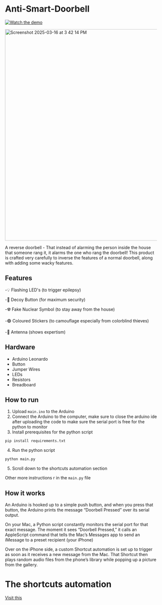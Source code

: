 # Anti-Smart-Doorbell

[![Watch the demo](https://img.youtube.com/vi/kSu0mMqafxo/0.jpg)](https://youtube.com/shorts/kSu0mMqafxo?feature=share)

<img width="698" alt="Screenshot 2025-03-16 at 3 42 14 PM" src="https://github.com/user-attachments/assets/5b54bac4-45d5-4d9a-b70a-44d6e0995e4a" />

A reverse doorbell - That instead of alarming the person inside the house that someone rang it, it alarms the one who rang the doorbell! This product is crafted very carefully to inverse the features of a normal doorbell, along with adding some wacky features.

## Features

-💡 Flashing LED's (to trigger epilepsy)

-🥸 Decoy Button (for maximum security)

-☢️ Fake Nuclear Symbol (to stay away from the house)

-🟢 Coloured Stickers (to camouflage especially from colorblind thieves)

-📡 Antenna (shows expertism)

## Hardware

- Arduino Leonardo
- Button
- Jumper Wires
- LEDs
- Resistors
- Breadboard

## How to run

1. Upload `main.ino` to the Arduino
2. Connect the Arduino to the computer, make sure to close the arduino ide after uploading the code to make sure the serial port is free for the python to monitor
3. Install prerequisites for the python script

```sh
pip install requirements.txt
```

4. Run the python script

```sh
python main.py
```

5. Scroll down to the shortcuts automation section

Other more instructions r in the `main.py` file

## How it works

An Arduino is hooked up to a simple push button, and when you press that button, the Arduino prints the message “Doorbell Pressed” over its serial output.

On your Mac, a Python script constantly monitors the serial port for that exact message. The moment it sees “Doorbell Pressed,” it calls an AppleScript command that tells the Mac’s Messages app to send an iMessage to a preset recipient (your iPhone)

Over on the iPhone side, a custom Shortcut automation is set up to trigger as soon as it receives a new message from the Mac. That Shortcut then plays random audio files from the phone’s library while popping up a picture from the gallery.

# The shortcuts automation

[Visit this](https://github.com/Jaceeeeee/Anti-Smart-Doorbell/blob/main/automation/setup.md)
